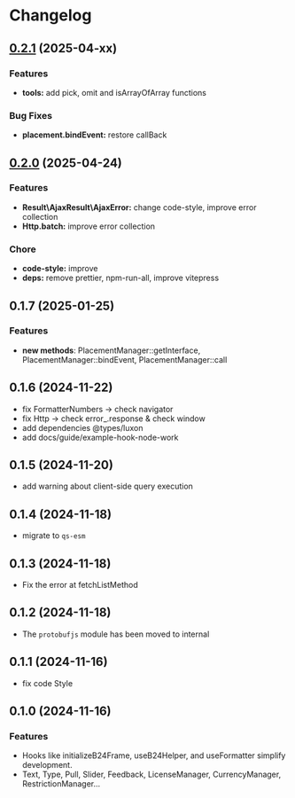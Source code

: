 # Changelog

## [0.2.1](https://github.com/bitrix24/b24ui/compare/v0.2.0...v0.2.1) (2025-04-xx)

### Features

* **tools:** add pick, omit and isArrayOfArray functions

### Bug Fixes
* **placement.bindEvent:** restore callBack

## [0.2.0](https://github.com/bitrix24/b24ui/compare/v0.1.7...v0.2.0) (2025-04-24)

### Features

* **Result\AjaxResult\AjaxError:** change code-style, improve error collection
* **Http.batch:** improve error collection

### Chore

* **code-style:** improve
* **deps:** remove prettier, npm-run-all, improve vitepress

## 0.1.7 (2025-01-25)

### Features

* **new methods**: PlacementManager::getInterface, PlacementManager::bindEvent, PlacementManager::call

## 0.1.6 (2024-11-22)

- fix FormatterNumbers -> check navigator
- fix Http -> check error_.response & check window
- add dependencies @types/luxon
- add docs/guide/example-hook-node-work

## 0.1.5 (2024-11-20)

- add warning about client-side query execution

## 0.1.4 (2024-11-18)

- migrate to `qs-esm`

## 0.1.3 (2024-11-18)

- Fix the error at fetchListMethod

## 0.1.2 (2024-11-18)

- The `protobufjs` module has been moved to internal

## 0.1.1 (2024-11-16)

- fix code Style

## 0.1.0 (2024-11-16)

### Features

- Hooks like initializeB24Frame, useB24Helper, and useFormatter simplify development.
- Text, Type, Pull, Slider, Feedback, LicenseManager, CurrencyManager, RestrictionManager...
